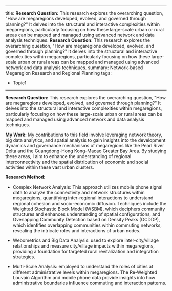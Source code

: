 
---
title: 
  **Research Question:** This research explores the overarching question, "How are megaregions developed, evolved, and governed through planning?" It delves into the structural and interactive complexities within megaregions, particularly focusing on how these large-scale urban or rural areas can be mapped and managed using advanced network and data analysis techniques. 
  **Research Question:**
  This research explores the overarching question, "How are megaregions developed, evolved, and governed through planning?" It delves into the structural and interactive complexities within megaregions, particularly focusing on how these large-scale urban or rural areas can be mapped and managed using advanced network and data analysis techniques. 
summary: Network-based Megaregion Research and Regional Planning
tags:
  - Topic1

---
**Research Question:**
This research explores the overarching question, "How are megaregions developed, evolved, and governed through planning?" It delves into the structural and interactive complexities within megaregions, particularly focusing on how these large-scale urban or rural areas can be mapped and managed using advanced network and data analysis techniques. 

**My Work:**
My contributions to this field involve leveraging network theory, big data analytics, and spatial analysis to gain insights into the development dynamics and governance mechanisms of megaregions like the Pearl River Delta and the Guangdong-Hong Kong-Macao Greater Bay Area. By studying these areas, I aim to enhance the understanding of regional interconnectivity and the spatial distribution of economic and social activities within these vast urban clusters.

**Research Method:**
 - Complex Network Analysis: This approach utilizes mobile phone signal data to analyze the connectivity and network structures within megaregions, quantifying inter-regional interactions to understand regional cohesion and socio-economic diffusion. Techniques include the Weighted Stochastic Block Model (WSBM), which deciphers community structures and enhances understanding of spatial configurations, and Overlapping Community Detection based on Density Peaks (OCDDP), which identifies overlapping communities within commuting networks, revealing the intricate roles and interactions of urban nodes.

 - Webometrics and Big Data Analysis: used to explore inter-city/village relationships and measure city/village impacts within megaregions, providing a foundation for targeted rural revitalization and integration strategies.

 
 - Multi-Scale Analysis: employed to understand the roles of cities at different administrative levels within megaregions. The Re-Weighted Louvain Algorithm and mobile phone data provide insights into how administrative boundaries influence commuting and interaction patterns.
